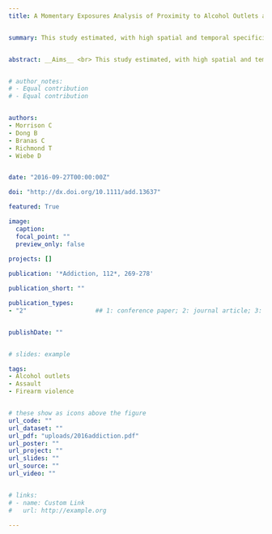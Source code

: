 ```yaml
---
title: A Momentary Exposures Analysis of Proximity to Alcohol Outlets and Risk for Assault


summary: This study estimated, with high spatial and temporal specificity, individuals’ risk of being assaulted relative to their momentary proximity to alcohol outlets during daily activities.


abstract: __Aims__ <br> This study estimated, with high spatial and temporal specificity, individuals’ risk of being assaulted relative to their momentary proximity to alcohol outlets during daily activities. <br> __Design__ <br> Case-control study. <br> __Setting__ <br> Philadelphia, PA, USA. <br> __Participants__ <br> Caseswere 194 non-gun assault victims and 135 gun assault victims aged between 10 and 24 years. Age-matched controls (n = 274) were selected using random-digit dialing. <br> __Measurements__ <br> Participants described minute-by-minute movements (i.e. activity paths) during the course of the day of the assault (cases) or a recent randomly selected day within 3 days of interview (controls). The dependent measure was being an assault case compared with a non-assault control. The main independent measures were participants’ momentary proximity to alcohol outlets. The units of analysis were 10-minute segments beginning at 4:00 a.m.  <br> __Findings__ <br> Proximity to bars and restaurants was associated with decreased odds of non-gun assault before 1 p.m. [e.g. 7 a.m. to 9:59 a.m. odds ratio (OR) = 0.78; 95% confidence interval (CI) = 0.64, 0.94; P = 0.008], and increased odds after 7 p.m. (e.g. 1 a.m. to 3:59 a.m. OR = 1.96; 95% CI = 1.24, 3.09; P = 0.004). Proximity to beer stores was associated with increased odds before 1 p.m. (e.g. 7 a.m. to 9:59 a.m. OR = 2.34; 95% CI = 1.58, 3.46; P < 0.001) and from 4 p.m. to 6:59 p.m. (OR = 1.50; 95% CI = 1.14, 1.96; P = 0.004), but decreased odds after 7 p.m. (e.g. 1 a.m. to 3:59 a.m. OR = 0.28; 95% CI = 0.12, 0.63; P = 0.002). Proximity to alcohol outlets was mostly unrelated to risks for gun assault.  <br> __Conclusions__ <br> Individuals in areas with greater densities of bars and restaurants and beer stores appear to be at increased risk for non-gun assault at times when these outlets are likely to be patronized most heavily.


# author_notes:
# - Equal contribution
# - Equal contribution


authors:
- Morrison C
- Dong B
- Branas C
- Richmond T
- Wiebe D


date: "2016-09-27T00:00:00Z"

doi: "http://dx.doi.org/10.1111/add.13637"

featured: True

image:
  caption: 
  focal_point: ""
  preview_only: false
  
projects: []

publication: '*Addiction, 112*, 269-278'

publication_short: ""

publication_types:
- "2"                   ## 1: conference paper; 2: journal article; 3: preprint; 4: reprot ... 


publishDate: ""


# slides: example

tags:
- Alcohol outlets
- Assault
- Firearm violence


# these show as icons above the figure
url_code: ""
url_dataset: ""
url_pdf: "uploads/2016addiction.pdf"
url_poster: ""
url_project: ""
url_slides: ""
url_source: ""
url_video: ""


# links:
# - name: Custom Link
#   url: http://example.org

---
```



